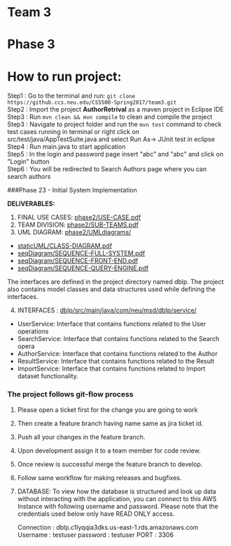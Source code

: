 # Team 3



# Phase 3
# How to run project:
  Step1 : Go to the terminal and run: `git clone https://github.ccs.neu.edu/CS5500-Spring2017/team3.git`<br />
  Step2 : Import the project **AuthorRetrival** as a maven project in Eclipse IDE<br />
  Step3 : Run `mvn clean && mvn compile` to clean and compile the project
  Step3 : Navigate to project folder and run the `mvn test` command to check test cases running in terminal or right click on src/test/java/AppTestSuite.java and select Run As-> JUnit test in eclipse<br />
  Step4 : Run main.java to start application<br/>
  Step5 : In the login and password page insert "abc" and "abc" and click on "Login" button<br />
  Step6 : You will be redirected to Search Authors page where you can search authors<br/>


###Phase 23 - Initial System Implementation

**DELIVERABLES:**

1. FINAL USE CASES: [phase2/USE-CASE.pdf](https://github.ccs.neu.edu/CS5500-Spring2017/team3/blob/master/phase2/USE-CASES.pdf)
2. TEAM DIVISION: [phase2/SUB-TEAMS.pdf](https://github.ccs.neu.edu/CS5500-Spring2017/team3/blob/master/phase2/SUB-TEAMS.pdf)
3. UML DIAGRAM: [phase2/UMLdiagrams/](https://github.ccs.neu.edu/CS5500-Spring2017/team3/tree/master/phase2/UMLdiagrams)
 * [staticUML/CLASS-DIAGRAM.pdf](https://github.ccs.neu.edu/CS5500-Spring2017/team3/blob/master/phase2/UMLdiagrams/CLASS-DIAGRAM.pdf)
 * [seqDiagram/SEQUENCE-FULL-SYSTEM.pdf](https://github.ccs.neu.edu/CS5500-Spring2017/team3/blob/master/phase2/UMLdiagrams/SEQ_Diagrams/Sequence_diagram_entire_system.pdf)
 * [seqDiagram/SEQUENCE-FRONT-END.pdf](https://github.ccs.neu.edu/CS5500-Spring2017/team3/blob/master/phase2/UMLdiagrams/SEQ_Diagrams/Front-End%20Seq.pdf)
 * [seqDiagram/SEQUENCE-QUERY-ENGINE.pdf](https://github.ccs.neu.edu/CS5500-Spring2017/team3/blob/master/phase2/UMLdiagrams/SEQ_Diagrams/Query_Engine_SEQ.png)

The interfaces are defined in the project directory named dblp.
The project also contains model classes and data structures used while defining the interfaces.

4. INTERFACES : [dblp/src/main/java/com/neu/msd/dblp/service/](https://github.ccs.neu.edu/CS5500-Spring2017/team3/tree/master/dblp/src/main/java/com/neu/msd/dblp/service)
 * UserService: Interface that contains functions related to the User operations
 * SearchService: Interface that contains functions related to the Search opera
 * AuthorService: Interface that contains functions related to the Author
 * ResultService: Interface that contains functions related to the Result
 * ImportService: Interface that contains functions related to Import dataset functionality.

### The project follows git-flow process
 1. Please open a ticket first for the change you are going to work
 1. Then create a feature branch having name same as jira ticket id.
 1. Push all your changes in the feature branch.
 1. Upon development assign it to a team member for code review.
 1. Once review is successful merge the feature branch to develop.
 1. Follow same workflow for making releases and bugfixes.


5. DATABASE:
   To view how the database is structured and look up data without interacting with the application, you can connect to this AWS Instance with following username and password. 
   Please note that the credentials used below only have READ ONLY access. 

   Connection : dblp.c1lyqqia3dks.us-east-1.rds.amazonaws.com
   Username : testuser
   password : testuser
   PORT : 3306

   

